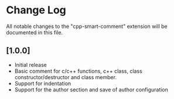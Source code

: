 # Change Log

All notable changes to the "cpp-smart-comment" extension will be documented in this file.

## [1.0.0]

- Initial release
- Basic comment for c/c++ functions, c++ class, class constructor/destructor and class member.
- Support for indentation
- Support for the author section and save of author configuration
